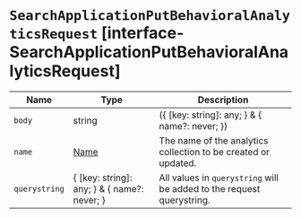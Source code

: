 # `SearchApplicationPutBehavioralAnalyticsRequest` [interface-SearchApplicationPutBehavioralAnalyticsRequest]

| Name | Type | Description |
| - | - | - |
| `body` | string | ({ [key: string]: any; } & { name?: never; }) | All values in `body` will be added to the request body. |
| `name` | [Name](./Name.md) | The name of the analytics collection to be created or updated. |
| `querystring` | { [key: string]: any; } & { name?: never; } | All values in `querystring` will be added to the request querystring. |
